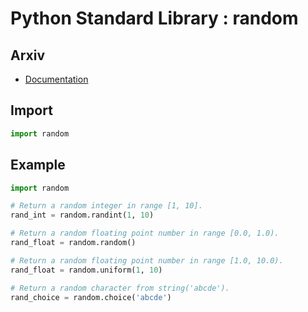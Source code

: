 Python Standard Library : random
================================

Arxiv
-----
- [Documentation](https://docs.python.org/3/library/random.html)

Import
------
```python
import random
```

Example
-------
```python
import random

# Return a random integer in range [1, 10].
rand_int = random.randint(1, 10)

# Return a random floating point number in range [0.0, 1.0).
rand_float = random.random()

# Return a random floating point number in range [1.0, 10.0).
rand_float = random.uniform(1, 10)

# Return a random character from string('abcde').
rand_choice = random.choice('abcde')
```